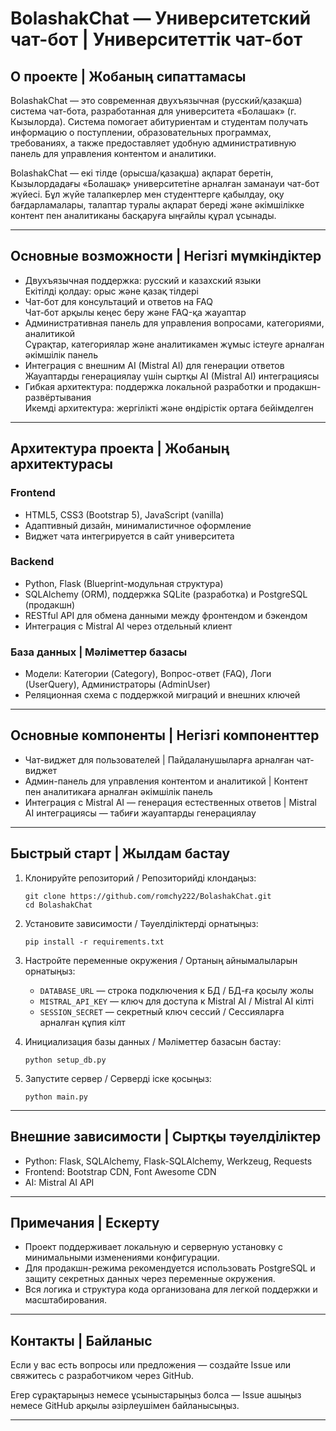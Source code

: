 # BolashakChat — Университетский чат-бот | Университеттік чат-бот

## О проекте | Жобаның сипаттамасы

BolashakChat — это современная двухъязычная (русский/қазақша) система чат-бота, разработанная для университета «Болашак» (г. Кызылорда). Система помогает абитуриентам и студентам получать информацию о поступлении, образовательных программах, требованиях, а также предоставляет удобную административную панель для управления контентом и аналитики.

BolashakChat — екі тілде (орысша/қазақша) ақпарат беретін, Кызылордадағы «Болашақ» университетіне арналған заманауи чат-бот жүйесі. Бұл жүйе талапкерлер мен студенттерге қабылдау, оқу бағдарламалары, талаптар туралы ақпарат береді және әкімшілікке контент пен аналитиканы басқаруға ыңғайлы құрал ұсынады.

---

## Основные возможности | Негізгі мүмкіндіктер

- Двухъязычная поддержка: русский и казахский языки  
  Екітілді қолдау: орыс және қазақ тілдері
- Чат-бот для консультаций и ответов на FAQ  
  Чат-бот арқылы кеңес беру және FAQ-қа жауаптар
- Административная панель для управления вопросами, категориями, аналитикой  
  Сұрақтар, категориялар және аналитикамен жұмыс істеуге арналған әкімшілік панель
- Интеграция с внешним AI (Mistral AI) для генерации ответов  
  Жауаптарды генерациялау үшін сыртқы AI (Mistral AI) интеграциясы
- Гибкая архитектура: поддержка локальной разработки и продакшн-развёртывания  
  Икемді архитектура: жергілікті және өндірістік ортаға бейімделген

---

## Архитектура проекта | Жобаның архитектурасы

### Frontend

- HTML5, CSS3 (Bootstrap 5), JavaScript (vanilla)
- Адаптивный дизайн, минималистичное оформление
- Виджет чата интегрируется в сайт университета

### Backend

- Python, Flask (Blueprint-модульная структура)
- SQLAlchemy (ORM), поддержка SQLite (разработка) и PostgreSQL (продакшн)
- RESTful API для обмена данными между фронтендом и бэкендом
- Интеграция с Mistral AI через отдельный клиент

### База данных | Мәліметтер базасы

- Модели: Категории (Category), Вопрос-ответ (FAQ), Логи (UserQuery), Администраторы (AdminUser)
- Реляционная схема с поддержкой миграций и внешних ключей

---

## Основные компоненты | Негізгі компоненттер

- Чат-виджет для пользователей | Пайдаланушыларға арналған чат-виджет
- Админ-панель для управления контентом и аналитикой | Контент пен аналитикаға арналған әкімшілік панель
- Интеграция с Mistral AI — генерация естественных ответов | Mistral AI интеграциясы — табиғи жауаптарды генерациялау

---

## Быстрый старт | Жылдам бастау

1. Клонируйте репозиторий / Репозиторийді клондаңыз:
   ```
   git clone https://github.com/romchy222/BolashakChat.git
   cd BolashakChat
   ```

2. Установите зависимости / Тәуелділіктерді орнатыңыз:
   ```
   pip install -r requirements.txt
   ```

3. Настройте переменные окружения / Ортаның айнымалыларын орнатыңыз:
   - `DATABASE_URL` — строка подключения к БД / БД-ға қосылу жолы
   - `MISTRAL_API_KEY` — ключ для доступа к Mistral AI / Mistral AI кілті
   - `SESSION_SECRET` — секретный ключ сессий / Сессияларға арналған құпия кілт

4. Инициализация базы данных / Мәліметтер базасын бастау:
   ```
   python setup_db.py
   ```

5. Запустите сервер / Серверді іске қосыңыз:
   ```
   python main.py
   ```

---

## Внешние зависимости | Сыртқы тәуелділіктер

- Python: Flask, SQLAlchemy, Flask-SQLAlchemy, Werkzeug, Requests
- Frontend: Bootstrap CDN, Font Awesome CDN
- AI: Mistral AI API

---

## Примечания | Ескерту

- Проект поддерживает локальную и серверную установку с минимальными изменениями конфигурации.
- Для продакшн-режима рекомендуется использовать PostgreSQL и защиту секретных данных через переменные окружения.
- Вся логика и структура кода организована для легкой поддержки и масштабирования.

---

## Контакты | Байланыс

Если у вас есть вопросы или предложения — создайте Issue или свяжитесь с разработчиком через GitHub.

Егер сұрақтарыңыз немесе ұсыныстарыңыз болса — Issue ашыңыз немесе GitHub арқылы әзірлеушімен байланысыңыз.

---